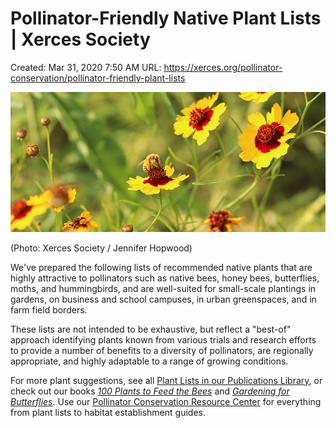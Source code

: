 # Pollinator-Friendly Native Plant Lists | Xerces Society

Created: Mar 31, 2020 7:50 AM
URL: https://xerces.org/pollinator-conservation/pollinator-friendly-plant-lists

![Pollinator-Friendly%20Native%20Plant%20Lists%20Xerces%20Soci%2008664968020c41a0b58365bcb87e7850/poll-plant-lists-baller.jpg](Pollinator-Friendly%20Native%20Plant%20Lists%20Xerces%20Soci%2008664968020c41a0b58365bcb87e7850/poll-plant-lists-baller.jpg)

(Photo: Xerces Society / Jennifer Hopwood)

We've prepared the following lists of recommended native plants that are highly attractive to pollinators such as native bees, honey bees, butterflies, moths, and hummingbirds, and are well-suited for small-scale plantings in gardens, on business and school campuses, in urban greenspaces, and in farm field borders.

These lists are not intended to be exhaustive, but reflect a "best-of" approach identifying plants known from various trials and research efforts to provide a number of benefits to a diversity of pollinators, are regionally appropriate, and highly adaptable to a range of growing conditions.

For more plant suggestions, see all [Plant Lists in our Publications Library](https://xerces.org/publications?field_publication_type_target_id=38&field_state_target_id=All&field_keywords_target_id=All&field_program_target_id=All), or check out our books *[100 Plants to Feed the Bees](https://xerces.org/books/100-plants-feed-bees)* and *[Gardening for Butterflies](https://xerces.org/books/gardening-butterflies)*. Use our [Pollinator Conservation Resource Center](https://xerces.org/pollinator-resource-center) for everything from plant lists to habitat establishment guides.